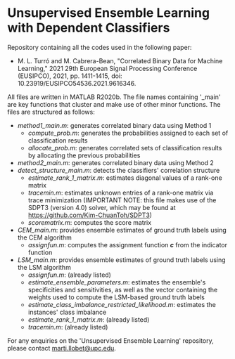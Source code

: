 # Unsupervised Ensemble Learning with Dependent Classifiers
Repository containing all the codes used in the following paper:

* M. L. Turró and M. Cabrera-Bean, "Correlated Binary Data for Machine Learning," 2021 29th European Signal Processing Conference (EUSIPCO), 2021, pp. 1411-1415, doi: 10.23919/EUSIPCO54536.2021.9616346.

All files are written in MATLAB R2020b. The file names containing '_main' are key functions that cluster and make use of other minor functions. The files are structured as follows:

* *method1_main.m*: generates correlated binary data using Method 1
  * *compute_prob.m*: generates the probabilities assigned to each set of classification results 
  * *allocate_prob.m*: generates correlated sets of classification results by allocating the previous probabilities 
* *method2_main.m*: generates correlated binary data using Method 2 
* *detect_structure_main.m*: detects the classifiers' correlation structure
  * *estimate_rank_1_matrix.m*: estimates diagonal values of a rank-one matrix
  * *tracemin.m*: estimates unknown entries of a rank-one matrix via trace minimization (IMPORTANT NOTE: this file makes use of the SDPT3 (version 4.0) solver, which may be found at https://github.com/Kim-ChuanToh/SDPT3)
  * *scorematrix.m*: computes the score matrix 
* *CEM_main.m*: provides ensemble estimates of ground truth labels using the CEM algorithm 
  * *assignfun.m*: computes the assignment function ***c*** from the indicator function 
* *LSM_main.m*: provides ensemble estimates of ground truth labels using the LSM algorithm 
  * *assignfun.m*: (already listed)
  * *estimate_ensemble_parameters.m*: estimates the ensemble's specificities and sensitivities, as well as the vector containing the weights used to compute the LSM-based ground truth labels
  * *estimate_class_imbalance_restricted_likelihood.m*: estimates the instances' class imbalance
  * *estimate_rank_1_matrix.m*: (already listed)
  * *tracemin.m*: (already listed)

For any enquiries on the 'Unsupervised Ensemble Learning' repository, please contact marti.llobet@upc.edu.
